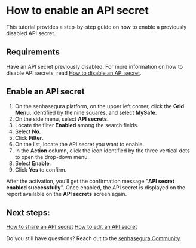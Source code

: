 # How to enable an API secret

This tutorial provides a step-by-step guide on how to enable a previously disabled API secret.

## Requirements
Have an API secret previously disabled. For more information on how to disable API secrets, read [How to disable an API secret](/v3-33/docs/mysafe-api-secret-disable).

## Enable an API secret

1. On the senhasegura platform, on the upper left corner, click the **Grid Menu**, identified by the nine squares, and select **MySafe**.
2. On the side menu, select **API secrets**.
3. Locate the filter **Enabled** among the search fields.
4. Select **No**.
5. Click **Filter**.
6. On the list, locate the API secret you want to enable.
7. In the **Action** column, click the icon
identified by the three vertical dots to open the drop-down menu.
9. Select **Enable**.
10. Click **Yes** to confirm.

After the activation, you’ll get the confirmation message "**API secret enabled successfully**". Once enabled, the API secret is displayed on the report available on the **API secrets** screen again.

## Next steps:


[How to share an API secret](/v3-33/docs/mysafe-api-secret-share)
[How to edit an API secret](/v3-33/docs/mysafe-api-secret-edit)

Do you still have questions? Reach out to the [senhasegura Community](https://community.senhasegura.io/).